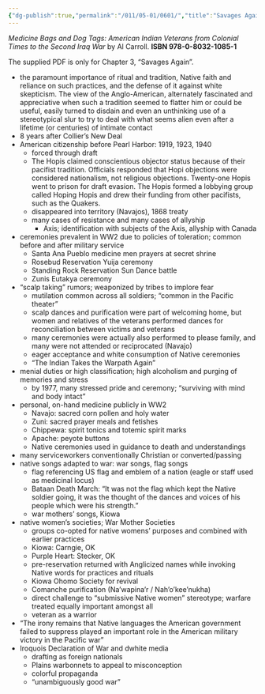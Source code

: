 ```yaml
---
{"dg-publish":true,"permalink":"/011/05-01/0601/","title":"Savages Again","tags":["ETHNS350"],"noteIcon":"fallback","created":"2024-09-26T13:45:04.157-07:00","updated":"2024-09-26T15:29:33.301-07:00"}
---
```


*Medicine Bags and Dog Tags: American Indian Veterans from Colonial Times to the Second Iraq War* by Al Carroll. **ISBN 978-0-8032-1085-1**

The supplied PDF is only for Chapter 3, “Savages Again”.
- the paramount importance of ritual and tradition, Native faith and reliance on such practices, and the defense of it against white skepticism. The view of the Anglo-American, alternately fascinated and appreciative when such a tradition seemed to flatter him or could be useful, easily turned to disdain and even an unthinking use of a stereotypical slur to try to deal with what seems alien even after a lifetime (or centuries) of intimate contact
- 8 years after Collier’s New Deal
- American citizenship before Pearl Harbor: 1919, 1923, 1940
	- forced through draft
	- The Hopis claimed conscientious objector status because of their pacifist tradition. Officials responded that Hopi objections were considered nationalism, not religious objections. Twenty-one Hopis went to prison for draft evasion. The Hopis formed a lobbying group called Hoping Hopis and drew their funding from other pacifists, such as the Quakers.
	- disappeared into territory (Navajos), 1868 treaty
	- many cases of resistance and many cases of allyship
		- Axis; identification with subjects of the Axis, allyship with Canada
- ceremonies prevalent in WW2 due to policies of toleration; common before and after military service
	- Santa Ana Pueblo medicine men prayers at secret shrine
	- Rosebud Reservation Yuija ceremony
	- Standing Rock Reservation Sun Dance battle
	- Zunis Eutakya ceremony
- “scalp taking” rumors; weaponized by tribes to implore fear
	- mutilation common across all soldiers; “common in the Pacific theater”
	- scalp dances and purification were part of welcoming home, but women and relatives of the veterans performed dances for reconciliation between victims and veterans
	- many ceremonies were actually also performed to please family, and many were not attended or reciprocated (Navajo)
	- eager acceptance and white consumption of Native ceremonies
	- “The Indian Takes the Warpath Again”
- menial duties or high classification; high alcoholism and purging of memories and stress
	- by 1977, many stressed pride and ceremony; “surviving with mind and body intact”
- personal, on-hand medicine publicly in WW2
	- Navajo: sacred corn pollen and holy water
	- Zuni: sacred prayer meals and fetishes
	- Chippewa: spirit tonics and totemic spirit marks
	- Apache: peyote buttons
	- Native ceremonies used in guidance to death and understandings
- many serviceworkers conventionally Christian or converted/passing
- native songs adapted to war: war songs, flag songs
	- flag referencing US flag and emblem of a nation (eagle or staff used as medicinal locus)
	- Bataan Death March: “It was not the flag which kept the Native soldier going, it was the thought of the dances and voices of his people which were his strength.”
	- war mothers’ songs, Kiowa
- native women’s societies; War Mother Societies
	- groups co-opted for native womens’ purposes and combined with earlier practices
	- Kiowa: Carngie, OK
	- Purple Heart: Stecker, OK
	- pre-reservation returned with Anglicized names while invoking Native words for practices and rituals
	- Kiowa Ohomo Society for revival
	- Comanche purification (Na’wapina’r / Nah’o’kee’nukha)
	- direct challenge to “submissive Native women” stereotype; warfare treated equally important amongst all
	- veteran as a warrior
- “The irony remains that Native languages the American government failed to suppress played an important role in the American military victory in the Pacific war”
- Iroquois Declaration of War and dwhite media
	- drafting as foreign nationals
	- Plains warbonnets to appeal to misconception
	- colorful propaganda
	- “unambiguously good war”
